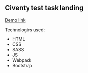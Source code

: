 ## Civenty test task landing
[Demo link](https://vova-balyshev.github.io/civenty/)

Technologies used:
- HTML
- CSS
- SASS
- JS
- Webpack
- Bootstrap
